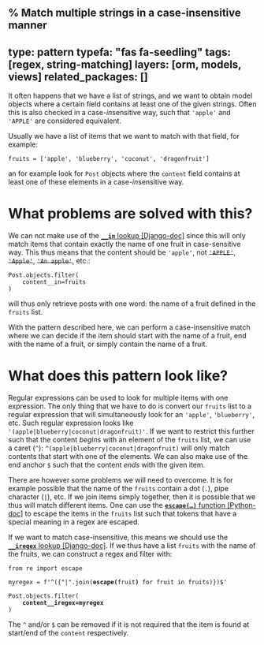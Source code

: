 % Match multiple strings in a case-insensitive manner
---
type: pattern
typefa: "fas fa-seedling"
tags: [regex, string-matching]
layers: [orm, models, views]
related_packages: []
---

It often happens that we have a list of strings, and we want to obtain
model objects where a certain field contains at least one of the given strings.
Often this is also checked in a case-*in*sensitive way, such that `'apple'` and
`'APPLE'` are considered equivalent.

Usually we have a list of items that we want to match with that field, for example:

```python3
fruits = ['apple', 'blueberry', 'coconut', 'dragonfruit']
```

an for example look for `Post` objects where the `content` field contains
at least one of these elements in a case-*in*sensitive way.

# What problems are solved with this?

We can not make use of the [**`__in`** lookup [Django-doc]](https://docs.djangoproject.com/en/dev/ref/models/querysets/#in)
since this will only match items that contain exactly the name of one fruit in case-sensitive way.
This thus means that the content should be `'apple'`, not <s>`'APPLE'`</s>, <s>`'Apple'`</s>, <s>`'An apple'`</s>, etc.:

```python3
Post.objects.filter(
    content__in=fruits
)
```

will thus only retrieve posts with one word: the name of a fruit defined in the `fruits` list.

With the pattern described here, we can perform a case-insensitive match where we can decide if the
item should start with the name of a fruit, end with the name of a fruit, or simply contain the
name of a fruit.

# What does this pattern look like?

Regular expressions can be used to look for multiple items with one expression. The only thing that
we have to do is convert our `fruits` list to a regular expression that will simultaneously look
for an `'apple'`, `'blueberry'`, etc. Such regular expression looks like `'(apple|blueberry|coconut|dragonfruit)'`.
If we want to restrict this further such that the content *begins* with an element of the `fruits` list,
we can use a caret (`^`): `^(apple|blueberry|coconut|dragonfruit)` will only match contents that start
with one of the elements. We can also make use of the end anchor `$` such that the content *ends* with the given
item.

There are however some problems we will need to overcome. It is for example possible that the name of the `fruits`
contain a dot (`.`), pipe character (`|`), etc. If we join items simply together, then it is possible that we
thus will match different items. One can use the [**<code>escape(&hellip;)</code>** function [Python-doc]](https://docs.python.org/3/library/re.html#re.escape)
to escape the items in the `fruits` list such that tokens that have a special meaning in a regex are escaped.

If we want to match case-insensitive, this means we should use the
[**`__iregex`** lookup [Django-doc]](https://docs.djangoproject.com/en/dev/ref/models/querysets/#iregex).
If we thus have a list `fruits` with the name of the fruits, we can construct a regex and filter with:

<pre class="python3"><code>from re import escape

myregex = f'^({&quot;|&quot;.join(<b>escape(</b>fruit<b>)</b> for fruit in fruits)})$'

Post.objects.filter(
    <b>content__iregex=myregex</b>
)</code></pre>

The `^` and/or `$` can be removed if it is not required that the item is found at start/end of the `content` respectively.
